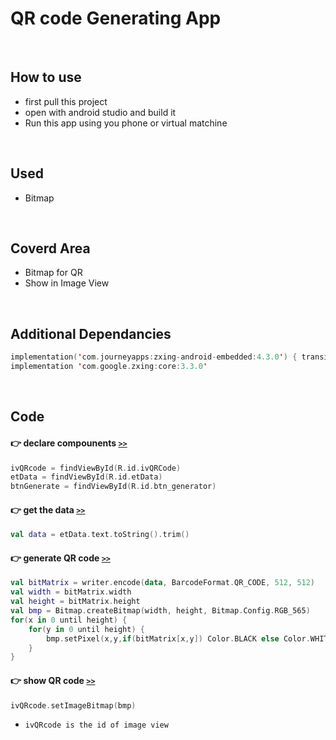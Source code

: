 # QR code Generating App
<br>

## How to use

* first pull this project
* open with android studio and build it
* Run this app using you phone or virtual matchine
<br>

## Used 

* Bitmap
<br>

## Coverd Area

* Bitmap for QR
* Show in Image View
<br>

## Additional Dependancies

```kotlin
implementation('com.journeyapps:zxing-android-embedded:4.3.0') { transitive = false }
implementation 'com.google.zxing:core:3.3.0'
```
<br>

## Code

#### :point_right: declare compounents  [`>>`]()
```kotlin
ivQRcode = findViewById(R.id.ivQRCode)
etData = findViewById(R.id.etData)
btnGenerate = findViewById(R.id.btn_generator)
```

#### :point_right: get the data  [`>>`](./app/src/main/java/com/example/weatherapp/MainActivity.kt)
```kotlin
val data = etData.text.toString().trim()
```

#### :point_right: generate QR code [`>>`]()
```kotlin
val bitMatrix = writer.encode(data, BarcodeFormat.QR_CODE, 512, 512)
val width = bitMatrix.width
val height = bitMatrix.height
val bmp = Bitmap.createBitmap(width, height, Bitmap.Config.RGB_565)
for(x in 0 until height) {
    for(y in 0 until height) {
        bmp.setPixel(x,y,if(bitMatrix[x,y]) Color.BLACK else Color.WHITE)
    }
}
```

#### :point_right: show QR code [`>>`]()
```kotlin
ivQRcode.setImageBitmap(bmp)
```
* `ivQRcode is the id of image view`
                    

